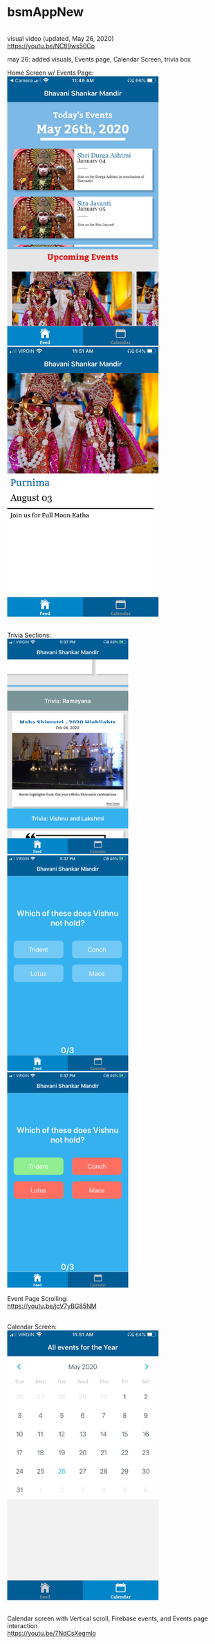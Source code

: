 # bsmAppNew

<br> visual video (updated, May 26, 2020)
<br>https://youtu.be/NCtl9ws50Co

may 26: added visuals, Events page, Calendar Screen, trivia box
  
Home Screen w/ Events Page:<br>
<img src = "assets/Visuals/Feed.jpeg" width = "350"> <img src = "assets/Visuals/EventPage.jpeg" width = "350">

<br>Trivia Sections:
<br><img src = "assets/Visuals/TriviaInFeed.PNG" width = "280"><img src = "assets/Visuals/TriviaPage.PNG" width = "280"> <img src = "assets/Visuals/TriviaChoice.PNG" width = "280">




Event Page Scrolling:
<br>https://youtu.be/jcV7yBG85NM

<br>Calendar Screen:
<br><img src = "assets/Visuals/Calendar.jpeg" width = "350">
  
<br>Calendar screen with Vertical scroll, Firebase events, and Events page interaction
<br>https://youtu.be/7NdCsXegmlo

